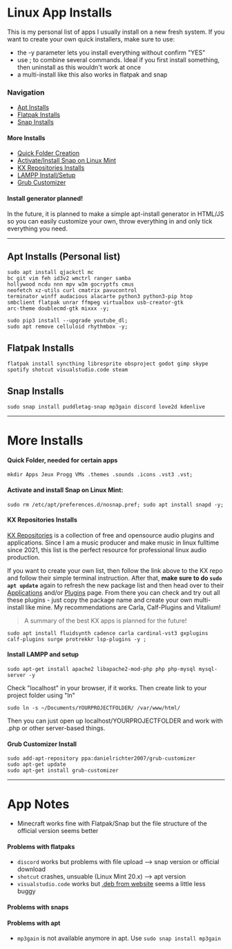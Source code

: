 # Linux App Installs
This is my personal list of apps I usually install on a new fresh system. If you want to create your own quick installers, make sure to use:

- the -y parameter lets you install everything without confirm "YES"
- use ; to combine several commands. Ideal if you first install something, then uninstall as this wouldn't work at once
- a multi-install like this also works in flatpak and snap

### Navigation
- [Apt Installs](#apt-installs-personal-list)
- [Flatpak Installs](#flatpak-installs)
- [Snap Installs](#snap-installs)
#### More Installs
- [Quick Folder Creation](#quick-folder-needed-for-certain-apps)
- [Activate/Install Snap on Linux Mint](#activate-and-install-snap-on-linux-mint)
- [KX Repositories Installs](#kx-repositories-installs)
- [LAMPP Install/Setup](#install-lampp-and-setup)
- [Grub Customizer](#grub-customizer-install)


#### Install generator planned!
In the future, it is planned to make a simple apt-install generator in HTML/JS so you can easily customize your own, throw everything in and only tick everything you need.
- - - - 

## Apt Installs (Personal list)
```
sudo apt install qjackctl mc 
bc git vim feh id3v2 wmctrl ranger samba 
hollywood ncdu nnn mpv w3m gocryptfs cmus 
neofetch xz-utils curl cmatrix pavucontrol
terminator winff audacious alacarte python3 python3-pip htop 
smbclient flatpak unrar ffmpeg virtualbox usb-creator-gtk 
arc-theme doublecmd-gtk mixxx -y; 

sudo pip3 install --upgrade youtube_dl; 
sudo apt remove celluloid rhythmbox -y;
```
## Flatpak Installs
```
flatpak install syncthing libresprite obsproject godot gimp skype spotify shotcut visualstudio.code steam
```
## Snap Installs
```
sudo snap install puddletag-snap mp3gain discord love2d kdenlive
```

- - - -

# More Installs
#### Quick Folder, needed for certain apps
```
mkdir Apps Jeux Progg VMs .themes .sounds .icons .vst3 .vst;
```

#### Activate and install Snap on Linux Mint:
```
sudo rm /etc/apt/preferences.d/nosnap.pref; sudo apt install snapd -y;
```

#### KX Repositories Installs
[KX Repositories](https://kx.studio/Repositories) is a collection of free and opensource audio plugins and applications. Since I am a music producer and make music in linux fulltime since 2021, this list is the perfect resource for professional linux audio production.

If you want to create your own list, then follow the link above to the KX repo and follow their simple terminal instruction. After that, **make sure to do `sudo apt update`** again to refresh the new package list and then head over to their [Applications](https://kx.studio/Repositories:Applications) 
and/or [Plugins](https://kx.studio/Repositories:Plugins) page. From there you can check and try out all these plugins - just copy the package name and create your own multi-install like mine. My recommendations are Carla, Calf-Plugins and Vitalium! 
> A summary of the best KX apps is planned for the future!

```
sudo apt install fluidsynth cadence carla cardinal-vst3 gxplugins calf-plugins surge protrekkr lsp-plugins -y ; 
```

#### Install LAMPP and setup
```
sudo apt-get install apache2 libapache2-mod-php php php-mysql mysql-server -y
```
Check "localhost" in your browser, if it works. Then create link to your project folder using "ln"
```
sudo ln -s ~/Documents/YOURPROJECTFOLDER/ /var/www/html/
```
Then you can just open up localhost/YOURPROJECTFOLDER and work with .php or other server-based things.

#### Grub Customizer Install
```
sudo add-apt-repository ppa:danielrichter2007/grub-customizer
sudo apt-get update
sudo apt-get install grub-customizer
```

- - - -
# App Notes

- Minecraft works fine with Flatpak/Snap but the file structure of the official version seems better

#### Problems with flatpaks
- `discord` works but problems with file upload --> snap version or official download 
- `shotcut` crashes, unsuable (Linux Mint 20.x) --> apt version 
- `visualstudio.code` works but [.deb from website](https://code.visualstudio.com/Download) seems a little less buggy

#### Problems with snaps

#### Problems with apt
- `mp3gain` is not available anymore in apt. Use `sudo snap install mp3gain`

